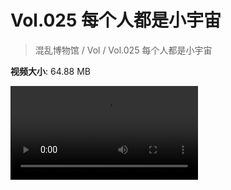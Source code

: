 # Vol.025 每个人都是小宇宙

> 混乱博物馆 / Vol / Vol.025 每个人都是小宇宙

**视频大小**: 64.88 MB

<div class="video"><video src="https://file.hsyhx.top/video/混乱博物馆/Vol/025.mp4" controls preload>🤔 您的浏览器不支持 video 标签</video></div>